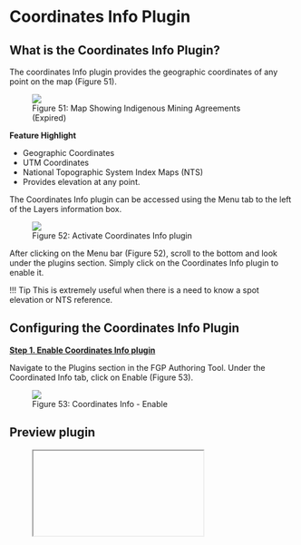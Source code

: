 # Coordinates Info Plugin
## What is the Coordinates Info Plugin?

The coordinates Info plugin provides the geographic coordinates of any point on the map (Figure 51).

<figure>
  <img src="../../assets/fr/coords/fig1.png"/>
  <figcaption>Figure 51: Map Showing Indigenous Mining Agreements (Expired)</figcaption>
</figure>


**Feature Highlight**

- Geographic Coordinates
- UTM Coordinates
- National Topographic System Index Maps (NTS)
- Provides elevation at any point.

The Coordinates Info plugin can be accessed using the <emp>Menu tab</emp> to the left of the Layers information box. 

<figure>
  <img src="../../assetsfrcoords/fig2.png"/>
  <figcaption>Figure 52: Activate Coordinates Info plugin</figcaption>
</figure>

After clicking on the <emp>Menu bar</emp> (Figure 52), scroll to the bottom and look under the <emp>plugins</emp> section. Simply click on the <emp>Coordinates Info</emp> plugin to enable it.

!!! Tip
 	This is extremely useful when there is a need to know a spot elevation or NTS reference.

## Configuring the Coordinates Info Plugin

**<u>Step 1. Enable Coordinates Info plugin</u>**

Navigate to the <emp>Plugins</emp> section in the FGP Authoring Tool. Under the <emp>Coordinated Info tab</emp>, click on <emp>Enable</emp> (Figure 53).

<figure>
  <img src="../../assetsfrcoords/fig3.png"/>
  <figcaption>Figure 53: Coordinates Info - Enable</figcaption>
</figure>

## Preview plugin

<figure>
  <iframe id="iframe1" allowfullscreen=true importance = high data-src="https://fgpguide.github.io/plugins/coord/samples/coord-index.html"></iframe>
</figure>